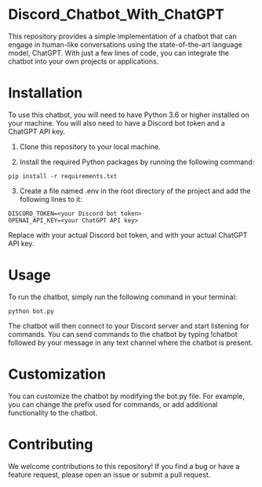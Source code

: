 # Discord_Chatbot_With_ChatGPT
This repository provides a simple implementation of a chatbot that can engage in human-like conversations using the state-of-the-art language model, ChatGPT. With just a few lines of code, you can integrate the chatbot into your own projects or applications.


# Installation
To use this chatbot, you will need to have Python 3.6 or higher installed on your machine. You will also need to have a Discord bot token and a ChatGPT API key.

1. Clone this repository to your local machine.

2. Install the required Python packages by running the following command:

```
pip install -r requirements.txt

```
3. Create a file named .env in the root directory of the project and add the following lines to it:

```
DISCORD_TOKEN=<your Discord bot token>
OPENAI_API_KEY=<your ChatGPT API key>
```
Replace <your Discord bot token> with your actual Discord bot token, and <your ChatGPT API key> with your actual ChatGPT API key.

# Usage
  
To run the chatbot, simply run the following command in your terminal:
```
python bot.py
```
  
The chatbot will then connect to your Discord server and start listening for commands. You can send commands to the chatbot by typing !chatbot followed by your message in any text channel where the chatbot is present.

# Customization

You can customize the chatbot by modifying the bot.py file. For example, you can change the prefix used for commands, or add additional functionality to the chatbot.

# Contributing

We welcome contributions to this repository! If you find a bug or have a feature request, please open an issue or submit a pull request.
